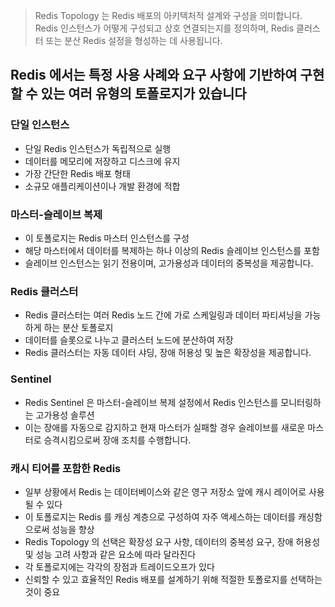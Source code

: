 > Redis Topology 는 Redis 배포의 아키텍처적 설계와 구성을 의미합니다. 
> Redis 인스턴스가 어떻게 구성되고 상호 연결되는지를 정의하며, 
> Redis 클러스터 또는 분산 Redis 설정을 형성하는 데 사용됩니다.

## Redis 에서는 특정 사용 사례와 요구 사항에 기반하여 구현할 수 있는 여러 유형의 토폴로지가 있습니다
### 단일 인스턴스
* 단일 Redis 인스턴스가 독립적으로 실행
* 데이터를 메모리에 저장하고 디스크에 유지
* 가장 간단한 Redis 배포 형태
* 소규모 애플리케이션이나 개발 환경에 적합

### 마스터-슬레이브 복제
* 이 토폴로지는 Redis 마스터 인스턴스를 구성
* 해당 마스터에서 데이터를 복제하는 하나 이상의 Redis 슬레이브 인스턴스를 포함
* 슬레이브 인스턴스는 읽기 전용이며, 고가용성과 데이터의 중복성을 제공합니다.

### Redis 클러스터 
* Redis 클러스터는 여러 Redis 노드 간에 가로 스케일링과 데이터 파티셔닝을 가능하게 하는 분산 토폴로지
* 데이터를 슬롯으로 나누고 클러스터 노드에 분산하여 저장
* Redis 클러스터는 자동 데이터 샤딩, 장애 허용성 및 높은 확장성을 제공합니다.

### Sentinel
* Redis Sentinel 은 마스터-슬레이브 복제 설정에서 Redis 인스턴스를 모니터링하는 고가용성 솔루션
* 이는 장애를 자동으로 감지하고 현재 마스터가 실패할 경우 슬레이브를 새로운 마스터로 승격시킴으로써 장애 조치를 수행합니다.

### 캐시 티어를 포함한 Redis
* 일부 상황에서 Redis 는 데이터베이스와 같은 영구 저장소 앞에 캐시 레이어로 사용될 수 있다
* 이 토폴로지는 Redis 를 캐싱 계층으로 구성하여 자주 액세스하는 데이터를 캐싱함으로써 성능을 향상
* Redis Topology 의 선택은 확장성 요구 사항, 데이터의 중복성 요구, 장애 허용성 및 성능 고려 사항과 같은 요소에 따라 달라진다
* 각 토폴로지에는 각각의 장점과 트레이드오프가 있다
* 신뢰할 수 있고 효율적인 Redis 배포를 설계하기 위해 적절한 토폴로지를 선택하는 것이 중요